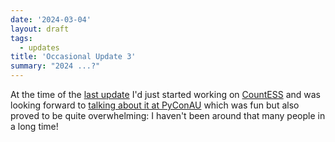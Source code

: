 ```yaml
---
date: '2024-03-04'
layout: draft
tags:
  - updates
title: 'Occasional Update 3'
summary: "2024 ...?"
---
```


At the time of the [last update](../occasional-update-2/)
I'd just started working on 
[CountESS](https://github.com/CountESS-Project/CountESS/)
and was looking forward to
[talking about it at PyConAU](../pycon-pyconau-2023-adelaide/)
which was fun but also proved to be quite overwhelming:
I haven't been around that many people in a long time!

 
